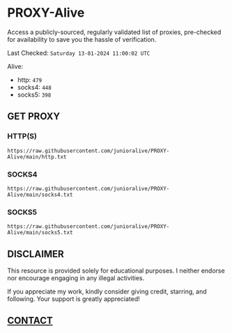 # PROXY-Alive

Access a publicly-sourced, regularly validated list of proxies, pre-checked for availability to save you the hassle of verification.

Last Checked: `Saturday 13-01-2024 11:00:02 UTC`

Alive:
- http: `479`
- socks4: `448`
- socks5: `398`

## GET PROXY

### HTTP(S)

```https://raw.githubusercontent.com/junioralive/PROXY-Alive/main/http.txt```

### SOCKS4

```https://raw.githubusercontent.com/junioralive/PROXY-Alive/main/socks4.txt```

### SOCKS5

```https://raw.githubusercontent.com/junioralive/PROXY-Alive/main/socks5.txt```

## DISCLAIMER

This resource is provided solely for educational purposes. I neither endorse nor encourage engaging in any illegal activities.

If you appreciate my work, kindly consider giving credit, starring, and following. Your support is greatly appreciated! 

## [CONTACT](https://t.me/TheJuniorAlive)
